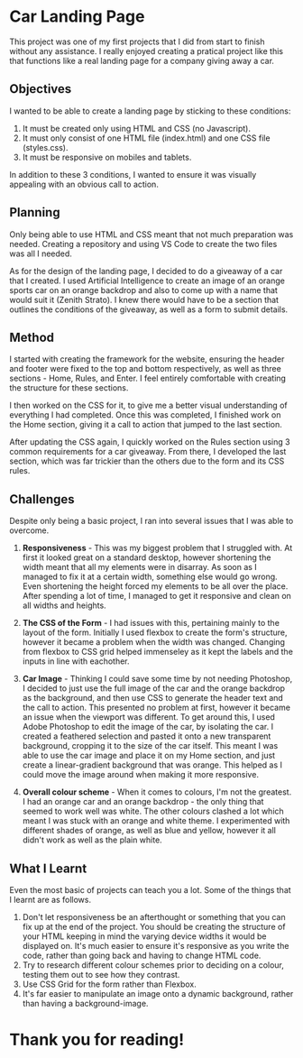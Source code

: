 # Car Landing Page

This project was one of my first projects that I did from start to finish without any assistance. I really enjoyed creating a pratical project like this that functions like a real landing page for a company giving away a car.

## Objectives

I wanted to be able to create a landing page by sticking to these conditions:

1. It must be created only using HTML and CSS (no Javascript).
2. It must only consist of one HTML file (index.html) and one CSS file (styles.css).
3. It must be responsive on mobiles and tablets.

In addition to these 3 conditions, I wanted to ensure it was visually appealing with an obvious call to action.

## Planning

Only being able to use HTML and CSS meant that not much preparation was needed. Creating a repository and using VS Code to create the two files was all I needed.

As for the design of the landing page, I decided to do a giveaway of a car that I created. I used Artificial Intelligence to create an image of an orange sports car on an orange backdrop and also to come up with a name that would suit it (Zenith Strato). I knew there would have to be a section that outlines the conditions of the giveaway, as well as a form to submit details.

## Method

I started with creating the framework for the website, ensuring the header and footer were fixed to the top and bottom respectively, as well as three sections - Home, Rules, and Enter. I feel entirely comfortable with creating the structure for these sections.

I then worked on the CSS for it, to give me a better visual understanding of everything I had completed. Once this was completed, I finished work on the Home section, giving it a call to action that jumped to the last section.

After updating the CSS again, I quickly worked on the Rules section using 3 common requirements for a car giveaway. From there, I developed the last section, which was far trickier than the others due to the form and its CSS rules.

## Challenges

Despite only being a basic project, I ran into several issues that I was able to overcome.

1. **Responsiveness** - This was my biggest problem that I struggled with. At first it looked great on a standard desktop, however shortening the width meant that all my elements were in disarray. As soon as I managed to fix it at a certain width, something else would go wrong. Even shortening the height forced my elements to be all over the place. After spending a lot of time, I managed to get it responsive and clean on all widths and heights.

2. **The CSS of the Form** - I had issues with this, pertaining mainly to the layout of the form. Initially I used flexbox to create the form's structure, however it became a problem when the width was changed. Changing from flexbox to CSS grid helped immenseley as it kept the labels and the inputs in line with eachother.

3. **Car Image** - Thinking I could save some time by not needing Photoshop, I decided to just use the full image of the car and the orange backdrop as the background, and then use CSS to generate the header text and the call to action. This presented no problem at first, however it became an issue when the viewport was different. To get around this, I used Adobe Photoshop to edit the image of the car, by isolating the car. I created a feathered selection and pasted it onto a new transparent background, cropping it to the size of the car itself. This meant I was able to use the car image and place it on my Home section, and just create a linear-gradient background that was orange. This helped as I could move the image around when making it more responsive.

4. **Overall colour scheme** - When it comes to colours, I'm not the greatest. I had an orange car and an orange backdrop - the only thing that seemed to work well was white. The other colours clashed a lot which meant I was stuck with an orange and white theme. I experimented with different shades of orange, as well as blue and yellow, however it all didn't work as well as the plain white.

## What I Learnt 

Even the most basic of projects can teach you a lot. Some of the things that I learnt are as follows.

1. Don't let responsiveness be an afterthought or something that you can fix up at the end of the project. You should be creating the structure of your HTML keeping in mind the varying device widths it would be displayed on. It's much easier to ensure it's responsive as you write the code, rather than going back and having to change HTML code.
2. Try to research different colour schemes prior to deciding on a colour, testing them out to see how they contrast.
3. Use CSS Grid for the form rather than Flexbox.
4. It's far easier to manipulate an image onto a dynamic background, rather than having a background-image.


# Thank you for reading!